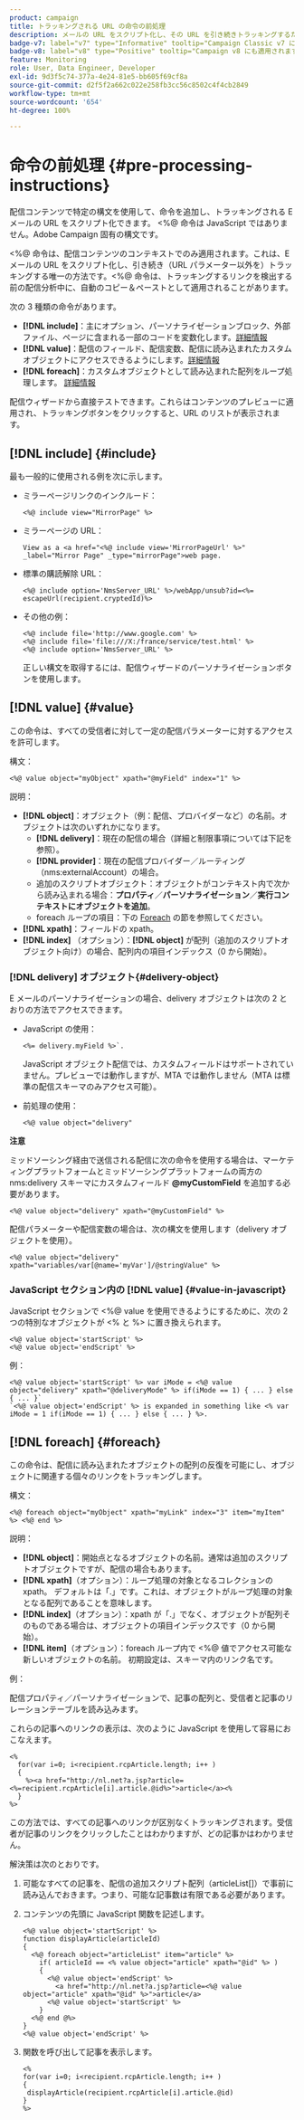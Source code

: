 ```yaml
---
product: campaign
title: トラッキングされる URL の命令の前処理
description: メールの URL をスクリプト化し、その URL を引き続きトラッキングするための命令の前処理について詳しく説明します。
badge-v7: label="v7" type="Informative" tooltip="Campaign Classic v7 に適用されます"
badge-v8: label="v8" type="Positive" tooltip="Campaign v8 にも適用されます"
feature: Monitoring
role: User, Data Engineer, Developer
exl-id: 9d3f5c74-377a-4e24-81e5-bb605f69cf8a
source-git-commit: d2f5f2a662c022e258fb3cc56c8502c4f4cb2849
workflow-type: tm+mt
source-wordcount: '654'
ht-degree: 100%

---
```


# 命令の前処理 {#pre-processing-instructions}

配信コンテンツで特定の構文を使用して、命令を追加し、トラッキングされる E メールの URL をスクリプト化できます。 &lt;%@ 命令は JavaScript ではありません。Adobe Campaign 固有の構文です。

&lt;%@ 命令は、配信コンテンツのコンテキストでのみ適用されます。これは、E メールの URL をスクリプト化し、引き続き（URL パラメーター以外を）トラッキングする唯一の方法です。&lt;%@ 命令は、トラッキングするリンクを検出する前の配信分析中に、自動のコピー＆ペーストとして適用されることがあります。

次の 3 種類の命令があります。

* **[!DNL include]**：主にオプション、パーソナライゼーションブロック、外部ファイル、ページに含まれる一部のコードを変数化します。[詳細情報](#include)
* **[!DNL value]**：配信のフィールド、配信変数、配信に読み込まれたカスタムオブジェクトにアクセスできるようにします。[詳細情報](#value)
* **[!DNL foreach]**：カスタムオブジェクトとして読み込まれた配列をループ処理します。 [詳細情報](#foreach)

配信ウィザードから直接テストできます。これらはコンテンツのプレビューに適用され、トラッキングボタンをクリックすると、URL のリストが表示されます。

## [!DNL include] {#include}

最も一般的に使用される例を次に示します。

* ミラーページリンクのインクルード：

  ```
  <%@ include view="MirrorPage" %>  
  ```

* ミラーページの URL：

  ```
  View as a <a href="<%@ include view='MirrorPageUrl' %>" _label="Mirror Page" _type="mirrorPage">web page.
  ```

* 標準の購読解除 URL：

  ```
  <%@ include option='NmsServer_URL' %>/webApp/unsub?id=<%= escapeUrl(recipient.cryptedId)%>
  ```

* その他の例：

  ```
  <%@ include file='http://www.google.com' %>
  <%@ include file='file:///X:/france/service/test.html' %>
  <%@ include option='NmsServer_URL' %>
  ```

  正しい構文を取得するには、配信ウィザードのパーソナライゼーションボタンを使用します。

## [!DNL value] {#value}

この命令は、すべての受信者に対して一定の配信パラメーターに対するアクセスを許可します。

構文：

```
<%@ value object="myObject" xpath="@myField" index="1" %>
```

説明：

* **[!DNL object]**：オブジェクト（例：配信、プロバイダーなど）の名前。オブジェクトは次のいずれかになります。
   * **[!DNL delivery]**：現在の配信の場合（詳細と制限事項については下記を参照）。
   * **[!DNL provider]**：現在の配信プロバイダー／ルーティング（nms:externalAccount）の場合。
   * 追加のスクリプトオブジェクト：オブジェクトがコンテキスト内で次から読み込まれる場合：**プロパティ**／**パーソナライゼーション**／**実行コンテキストにオブジェクトを追加**。
   * foreach ループの項目：下の [Foreach](#foreach) の節を参照してください。
* **[!DNL xpath]**：フィールドの xpath。
* **[!DNL index]** （オプション）：**[!DNL object]** が配列（追加のスクリプトオブジェクト向け）の場合、配列内の項目インデックス（0 から開始）。

### [!DNL delivery] オブジェクト{#delivery-object}

E メールのパーソナライゼーションの場合、delivery オブジェクトは次の 2 とおりの方法でアクセスできます。

* JavaScript の使用：

  ```
  <%= delivery.myField %>`.
  ```

  JavaScript オブジェクト配信では、カスタムフィールドはサポートされていません。プレビューでは動作しますが、MTA では動作しません（MTA は標準の配信スキーマのみアクセス可能）。

* 前処理の使用：

  ```
  <%@ value object="delivery"
  ```


**注意**

ミッドソーシング経由で送信される配信に次の命令を使用する場合は、マーケティングプラットフォームとミッドソーシングプラットフォームの両方の nms:delivery スキーマにカスタムフィールド **@myCustomField** を追加する必要があります。

```
<%@ value object="delivery" xpath="@myCustomField" %>
```

配信パラメーターや配信変数の場合は、次の構文を使用します（delivery オブジェクトを使用）。

```
<%@ value object="delivery" xpath="variables/var[@name='myVar']/@stringValue" %>
```

### JavaScript セクション内の [!DNL value]  {#value-in-javascript}

JavaScript セクションで &lt;%@ value を使用できるようにするために、次の 2 つの特別なオブジェクトが &lt;% と %> に置き換えられます。

```
<%@ value object='startScript' %>
<%@ value object='endScript' %>
```

例：

```
<%@ value object='startScript' %> var iMode = <%@ value object="delivery" xpath="@deliveryMode" %> if(iMode == 1) { ... } else { ... }`
`<%@ value object='endScript' %> is expanded in something like <% var iMode = 1 if(iMode == 1) { ... } else { ... } %>.
```

## [!DNL foreach] {#foreach}

この命令は、配信に読み込まれたオブジェクトの配列の反復を可能にし、オブジェクトに関連する個々のリンクをトラッキングします。

構文：

```
<%@ foreach object="myObject" xpath="myLink" index="3" item="myItem" %> <%@ end %>
```

説明：

* **[!DNL object]**：開始点となるオブジェクトの名前。通常は追加のスクリプトオブジェクトですが、配信の場合もあります。
* **[!DNL xpath]**（オプション）：ループ処理の対象となるコレクションの xpath。 デフォルトは「.」です。これは、オブジェクトがループ処理の対象となる配列であることを意味します。
* **[!DNL index]**（オプション）：xpath が「.」でなく、オブジェクトが配列そのものである場合は、オブジェクトの項目インデックスです（0 から開始）。
* **[!DNL item]**（オプション）：foreach ループ内で &lt;%@ 値でアクセス可能な新しいオブジェクトの名前。 初期設定は、スキーマ内のリンク名です。

例：

配信プロパティ／パーソナライゼーションで、記事の配列と、受信者と記事のリレーションテーブルを読み込みます。

これらの記事へのリンクの表示は、次のように JavaScript を使用して容易におこなえます。

```
<%
  for(var i=0; i<recipient.rcpArticle.length; i++ )
  {
    %><a href="http://nl.net?a.jsp?article=<%=recipient.rcpArticle[i].article.@id%>">article</a><%
  }
%>
```

この方法では、すべての記事へのリンクが区別なくトラッキングされます。受信者が記事のリンクをクリックしたことはわかりますが、どの記事かはわかりません。

解決策は次のとおりです。

1. 可能なすべての記事を、配信の追加スクリプト配列（articleList[]）で事前に読み込んでおきます。つまり、可能な記事数は有限である必要があります。
1. コンテンツの先頭に JavaScript 関数を記述します。

   ```
   <%@ value object='startScript' %>
   function displayArticle(articleId)
   {
     <%@ foreach object="articleList" item="article" %>
       if( articleId == <% value object="article" xpath="@id" %> ) 
       {
         <%@ value object='endScript' %>
           <a href="http://nl.net?a.jsp?article=<%@ value object="article" xpath="@id" %>">article</a>
         <%@ value object='startScript' %>
       } 
     <%@ end @%>
   }
   <%@ value object='endScript' %>
   ```

1. 関数を呼び出して記事を表示します。

   ```
   <%
   for(var i=0; i<recipient.rcpArticle.length; i++ )
   {
    displayArticle(recipient.rcpArticle[i].article.@id)
   }
   %>
   ```
